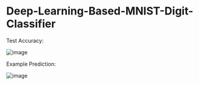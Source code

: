 # Deep-Learning-Based-MNIST-Digit-Classifier

Test Accuracy: 

![image](https://github.com/user-attachments/assets/89035b98-881c-4942-9833-7b7eebf32d75)

Example Prediction:

![image](https://github.com/user-attachments/assets/2e33d01f-5990-41cc-ba90-1d8cac82a7ca)

